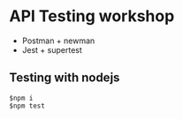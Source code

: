 # API Testing workshop
* Postman + newman
* Jest + supertest

## Testing with nodejs
```
$npm i
$npm test
```